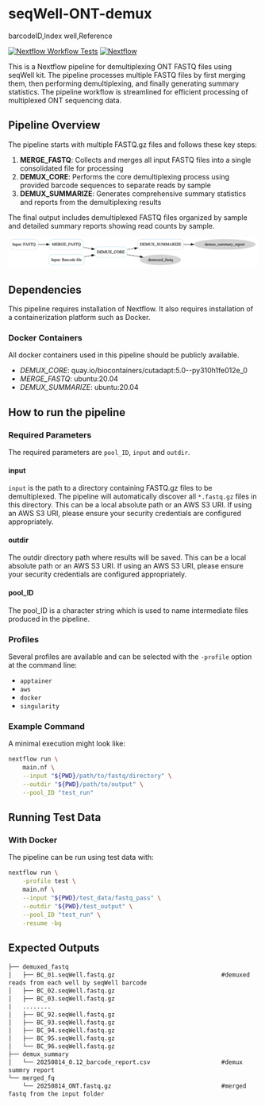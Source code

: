 # seqWell-ONT-demux

barcodeID,Index well,Reference

[![Nextflow Workflow Tests](https://github.com/seqwell/seqWell-ONT-demux/actions/workflows/nextflow-ci.yml/badge.svg?branch=main)](https://github.com/seqwell/seqWell-ONT-demux/actions/workflows/nextflow-ci.yml?query=branch%3Amain)
[![Nextflow](https://img.shields.io/badge/Nextflow%20DSL2-%E2%89%A523.04.0-blue.svg)](https://www.nextflow.io/)



This is a Nextflow pipeline for demultiplexing ONT FASTQ files using seqWell kit. The pipeline processes multiple FASTQ files by first merging them, then performing demultiplexing, and finally generating summary statistics. The pipeline workflow is streamlined for efficient processing of multiplexed ONT sequencing data.

## Pipeline Overview

The pipeline starts with multiple FASTQ.gz files and follows these key steps:

1. **MERGE_FASTQ**: Collects and merges all input FASTQ files into a single consolidated file for processing
2. **DEMUX_CORE**: Performs the core demultiplexing process using provided barcode sequences to separate reads by sample
3. **DEMUX_SUMMARIZE**: Generates comprehensive summary statistics and reports from the demultiplexing results

The final output includes demultiplexed FASTQ files organized by sample and detailed summary reports showing read counts by sample.

![seqWell-ONT-demux](assets/ont_demux.png "seqWell ONT demux Process")

## Dependencies

This pipeline requires installation of Nextflow. It also requires installation of a containerization platform such as Docker.

### Docker Containers
All docker containers used in this pipeline should be publicly available. 

- *DEMUX_CORE*: quay.io/biocontainers/cutadapt:5.0--py310h1fe012e_0
- *MERGE_FASTQ*: ubuntu:20.04
- *DEMUX_SUMMARIZE*: ubuntu:20.04



## How to run the pipeline

### Required Parameters

The required parameters are `pool_ID`, `input`  and `outdir`.

#### input
`input` is the path to a directory containing FASTQ.gz files to be demultiplexed. The pipeline will automatically discover all `*.fastq.gz` files in this directory. This can be a local absolute path or an AWS S3 URI. If using an AWS S3 URI, please ensure your security credentials are configured appropriately.


#### outdir
The outdir directory path where results will be saved. This can be a local absolute path or an AWS S3 URI. If using an AWS S3 URI, please ensure your security credentials are configured appropriately.

#### pool_ID
The pool_ID is a character string which is used to name intermediate files produced in the pipeline. 

### Profiles

Several profiles are available and can be selected with the `-profile` option at the command line:

- `apptainer`
- `aws`
- `docker`
- `singularity`

### Example Command

A minimal execution might look like:

```bash
nextflow run \
    main.nf \
    --input "${PWD}/path/to/fastq/directory" \
    --outdir "${PWD}/path/to/output" \
    --pool_ID "test_run"
```

## Running Test Data

### With Docker
The pipeline can be run using test data with:

```bash
nextflow run \
    -profile test \
    main.nf \
    --input "${PWD}/test_data/fastq_pass" \
    --outdir "${PWD}/test_output" \
    --pool_ID "test_run" \
    -resume -bg
```



## Expected Outputs

```
├── demuxed_fastq
│   ├── BC_01.seqWell.fastq.gz                              #demuxed reads from each well by seqWell barcode
│   ├── BC_02.seqWell.fastq.gz
│   ├── BC_03.seqWell.fastq.gz
|   ........
│   ├── BC_92.seqWell.fastq.gz
│   ├── BC_93.seqWell.fastq.gz
│   ├── BC_94.seqWell.fastq.gz
│   ├── BC_95.seqWell.fastq.gz
│   └── BC_96.seqWell.fastq.gz
├── demux_summary
│   └── 20250814_0.12_barcode_report.csv                    #demux summry report
└── merged_fq
    └── 20250814_ONT.fastq.gz                               #merged fastq from the input folder
```

